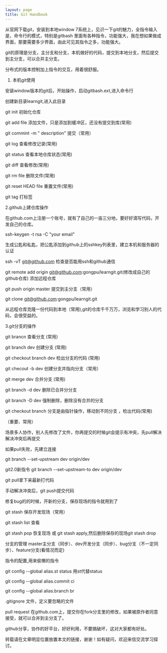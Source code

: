 ```yaml
---
layout: page
title: Git Handbook
---
```


从官网下载git，安装到本地window 7系统上，见识一下git的魅力，全指令输入是，命令行的模式，特别是gitbash
里面有各种指令，功能强大，我在想如果做成界面，那要需要多少界面，由此可见其指令之多，功能强大。


git的原理是分支，主分支和分支，本机做好的代码，提交到本地分支，然后提交到主分支，可以合并主分支。


分布式的版本控制加上指令的交互，用着很舒服。



1. 本机git使用

安装window版本的git后，开始操作，启动gitbash.ext,进入命令行

创建新目录learngit,进入此目录

git init 初始化仓库

git add file 添加文件，只是添加到缓冲区，还没有提交到库(常用)

git commint -m " description"  提交（常用）

git log 查看修改记录(常用)

git status 查看本地仓库状态(常用)

git diff 查看修改(常用)

git rm file 删除文件(常用)

git reset HEAD file 重置文件(常用)

git tag 打标签


2.github上建仓库操作

在github.com上注册一个账号，就有了自己的一亩三分地，要好好滴写代码，开发自己的仓库。

ssh-keygen -t rsa -C "your email"

生成公匙和私匙，把公匙添加到github上的sshkey列表里，建立本机和服务器的认证

ssh -vT git@github.com  检查是否能用ssh和github通信

git remote add origin git@github.com:gongpu/learngit.git(修改成自己的github仓库)   添加远程仓库

git push origin master  提交到主分支（常用）

git clone git@github.com:gongpu/learngit.git

从远程仓库克隆一份代码到本地（常用),git的仓库千千万万，浏览和学习别人的代码，会很受益的。


3.git分支的操作

git brancn 查看分支 (常用)

git  branch dev 创建分支 (常用)

git checkout branch dev 检出分支的代码 (常用)

git checout -b dev  创建分支并指向分支（常用）

git merge dev 合并分支 (常用)

git branch -d dev 删除已合并分分支

git branch -D dev 强制删除，删除没有合并的分支

git checkout branch 分支是由指针操作，移动到不同分支 ，检出代码(常用)


（重要、常用）

场景多人协作，别人先修改了文件，你再提交的时候git会提示有冲突，先pull解决解决冲突后再提交

如果pull失败，先建立连接

git branch --set-upstream dev origin/dev

git2.0新指令 git branch --set-upstream-to dev origin/dev

git pull拿下来最新打代码

手动解决冲突后，git push提交代码


修复bug的的时候，开新的分支，保存现场的指令就用到了

git stash 保存开发现场（常用）

git stash list 查看

git stash pop  恢复现场 或 git stash apply,然后删除保存的现场git stash drop


分支的管理 master主分支（同步）、dev开发分支（同步）、bug分支（不一定同步）、feature分支(看情况而定)

指令的配置,用来偷懒的指令

git config --global alias.st status 用st代替status

git config --global alias.commit ci

git config --global alias.branch br

.gitignore 文件，定义要忽略的文件

pull request 在github.com上，提交你在fork分支里的修改，如果被原作者同意接受，就可以合并到主分支了。

github分享，协作的好平台，好好利用，不要搞破坏，这对大家都有好处。

转载请在文章明显位置放置本文的链接，谢谢！如有疑问，欢迎来信交流学习探讨。

